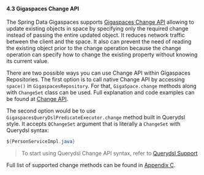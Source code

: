 #### <a name="change"/>4.3 Gigaspaces Change API

The Spring Data Gigaspaces supports [Gigaspaces Change API](http://docs.gigaspaces.com/latest/dev-java/change-api.html) allowing to update existing objects in space by specifying only the required change instead of passing the entire updated object. It reduces network traffic between the client and the space. It also can prevent the need of reading the existing object prior to the change operation because the change operation can specify how to change the existing property without knowing its current value.

There are two possible ways you can use Change API within Gigaspaces Repositories. The first option is to call native Change API by accessing `space()` in `GigaspacesRepository`. For that, `GigaSpace.change` methods along with `ChangeSet` class can be used. Full explanation and code examples can be found at [Change API](http://docs.gigaspaces.com/latest/dev-java/change-api.html).

The second option would be to use `GigaspacesQueryDslPredicateExecutor.change` method built in Querydsl style. It accepts `QChangeSet` argument that is literally a `ChangeSet` with Querydsl syntax:
```java
${PersonServiceImpl.java}
```
> To start using Querydsl Change API syntax, refer to [Querydsl Support](#querydsl)

Full list of supported change methods can be found in [Appendix C](#appendix-c).
